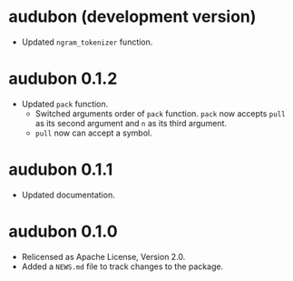 # audubon (development version)

* Updated `ngram_tokenizer` function.

# audubon 0.1.2

* Updated `pack` function.
  * Switched arguments order of `pack` function. `pack` now accepts `pull` as its second argument and `n` as its third argument.
  * `pull` now can accept a symbol.

# audubon 0.1.1

* Updated documentation.

# audubon 0.1.0

* Relicensed as Apache License, Version 2.0.
* Added a `NEWS.md` file to track changes to the package.
